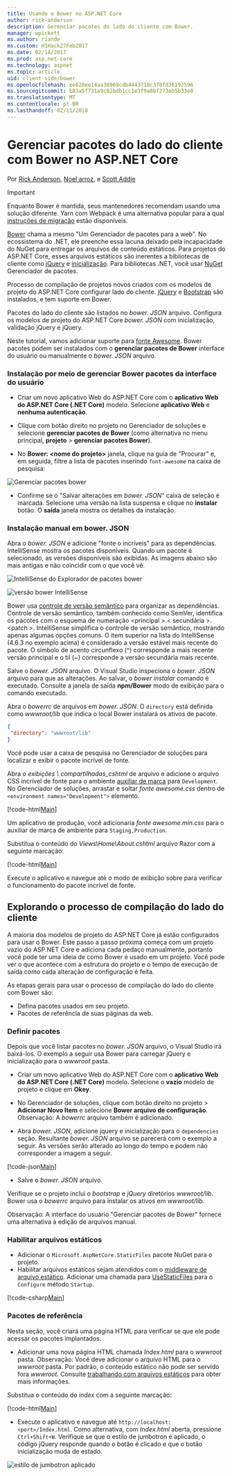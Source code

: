 ```yaml
---
title: Usando o Bower no ASP.NET Core
author: rick-anderson
description: Gerenciar pacotes do lado do cliente com Bower.
manager: wpickett
ms.author: riande
ms.custom: H1Hack27Feb2017
ms.date: 02/14/2017
ms.prod: asp.net-core
ms.technology: aspnet
ms.topic: article
uid: client-side/bower
ms.openlocfilehash: ee628ee14aa38969cdb4443718c378fd36192596
ms.sourcegitcommit: b83a5f731a9c02bdb1cc1e3f9a8bf273eb5b33e0
ms.translationtype: MT
ms.contentlocale: pt-BR
ms.lasthandoff: 02/11/2018
---
```

# <a name="manage-client-side-packages-with-bower-in-aspnet-core"></a>Gerenciar pacotes do lado do cliente com Bower no ASP.NET Core

Por [Rick Anderson](https://twitter.com/RickAndMSFT), [Noel arroz](https://blog.falafel.com/falafel-software-recognized-sitefinity-website-year/), e [Scott Addie](https://scottaddie.com) 

> [!IMPORTANT]
> Enquanto Bower é mantida, seus mantenedores recomendam usando uma solução diferente. Yarn com Webpack é uma alternativa popular para a qual [instruções de migração](https://bower.io/blog/2017/how-to-migrate-away-from-bower/) estão disponíveis.

[Bower](https://bower.io/) chama a mesmo "Um Gerenciador de pacotes para a web". No ecossistema do .NET, ele preenche essa lacuna deixado pela incapacidade do NuGet para entregar os arquivos de conteúdo estáticos. Para projetos do ASP.NET Core, esses arquivos estáticos são inerentes a bibliotecas de cliente como [jQuery](http://jquery.com/) e [inicialização](http://getbootstrap.com/). Para bibliotecas .NET, você usar [NuGet](https://www.nuget.org/) Gerenciador de pacotes.

Processo de compilação de projetos novos criados com os modelos de projeto do ASP.NET Core configurar lado do cliente. [jQuery](http://jquery.com/) e [Bootstrap](http://getbootstrap.com/) são instalados, e tem suporte em Bower.

Pacotes do lado do cliente são listados no *bower. JSON* arquivo. Configura os modelos de projeto do ASP.NET Core *bower. JSON* com inicialização, validação jQuery e jQuery.

Neste tutorial, vamos adicionar suporte para [fonte Awesome](http://fontawesome.io). Bower pacotes podem ser instalados com o **gerenciar pacotes de Bower** interface do usuário ou manualmente o *bower. JSON* arquivo.

### <a name="installation-via-manage-bower-packages-ui"></a>Instalação por meio de gerenciar Bower pacotes da interface do usuário

* Criar um novo aplicativo Web do ASP.NET Core com o **aplicativo Web do ASP.NET Core (.NET Core)** modelo. Selecione **aplicativo Web** e **nenhuma autenticação**.

* Clique com botão direito no projeto no Gerenciador de soluções e selecione **gerenciar pacotes de Bower** (como alternativa no menu principal, **projeto** > **gerenciar pacotes Bower**).

* No **Bower: \<nome do projeto\>**  janela, clique na guia de "Procurar" e, em seguida, filtre a lista de pacotes inserindo `font-awesome` na caixa de pesquisa:

 ![Gerenciar pacotes bower](bower/_static/manage-bower-packages.png)

* Confirme se o "Salvar alterações em *bower. JSON*" caixa de seleção é marcada. Selecione uma versão na lista suspensa e clique no **instalar** botão. O **saída** janela mostra os detalhes da instalação.

### <a name="manual-installation-in-bowerjson"></a>Instalação manual em bower. JSON

Abra o *bower. JSON* e adicione "fonte o incríveis" para as dependências. IntelliSense mostra os pacotes disponíveis. Quando um pacote é selecionado, as versões disponíveis são exibidas. As imagens abaixo são mais antigas e não coincidir com o que você vê.

![IntelliSense do Explorador de pacotes bower](bower/_static/add-package.png)

![versão bower IntelliSense](bower/_static/version-intelliSense.png)

Bower usa [controle de versão semântico](http://semver.org/) para organizar as dependências. Controle de versão semântico, também conhecido como SemVer, identifica os pacotes com o esquema de numeração \<principal >.\< secundária >. \<patch >. IntelliSense simplifica o controle de versão semântico, mostrando apenas algumas opções comuns. O item superior na lista do IntelliSense (4.6.3 no exemplo acima) é considerado a versão estável mais recente do pacote. O símbolo de acento circunflexo (^) corresponde a mais recente versão principal e o til (~) corresponde a versão secundária mais recente.

Salve o *bower. JSON* arquivo. O Visual Studio inspeciona o *bower. JSON* arquivo para que as alterações. Ao salvar, o *bower instalar* comando é executado. Consulte a janela de saída **npm/Bower** modo de exibição para o comando executado.

Abra o *bowerrc* de arquivos em *bower. JSON*. O `directory` está definida como *wwwroot/lib* que indica o local Bower instalará os ativos de pacote.

```json
{
 "directory": "wwwroot/lib"
}
```

Você pode usar a caixa de pesquisa no Gerenciador de soluções para localizar e exibir o pacote incrível de fonte.

Abra o *exibições \ compartilhadas\_cshtml* de arquivo e adicione o arquivo CSS incrível de fonte para o ambiente [auxiliar de marca](xref:mvc/views/tag-helpers/intro) para `Development`. No Gerenciador de soluções, arrastar e soltar *fonte awesome.css* dentro de `<environment names="Development">` elemento.

[!code-html[Main](bower/sample/_Layout.cshtml?highlight=4&range=9-13)]

Um aplicativo de produção, você adicionaria *fonte awesome.min.css* para o auxiliar de marca de ambiente para `Staging,Production`.

Substitua o conteúdo do *Views\Home\About.cshtml* arquivo Razor com a seguinte marcação:

[!code-html[Main](bower/sample/About.cshtml)]

Execute o aplicativo e navegue até o modo de exibição sobre para verificar o funcionamento do pacote incrível de fonte.

## <a name="exploring-the-client-side-build-process"></a>Explorando o processo de compilação do lado do cliente

A maioria dos modelos de projeto do ASP.NET Core já estão configurados para usar o Bower. Este passo a passo próxima começa com um projeto vazio do ASP.NET Core e adiciona cada pedaço manualmente, portanto você pode ter uma ideia de como Bower é usado em um projeto. Você pode ver o que acontece com a estrutura do projeto e o tempo de execução de saída como cada alteração de configuração é feita.

As etapas gerais para usar o processo de compilação do lado do cliente com Bower são:

* Defina pacotes usados em seu projeto. <!-- once defined, you don't need to download them, VS does -->
* Pacotes de referência de suas páginas da web.

### <a name="define-packages"></a>Definir pacotes

Depois que você listar pacotes no *bower. JSON* arquivo, o Visual Studio irá baixá-los. O exemplo a seguir usa Bower para carregar jQuery e inicialização para o *wwwroot* pasta.

* Criar um novo aplicativo Web do ASP.NET Core com o **aplicativo Web do ASP.NET Core (.NET Core)** modelo. Selecione o **vazio** modelo de projeto e clique em **Okey**.

* No Gerenciador de soluções, clique com botão direito no projeto > **Adicionar Novo Item** e selecione **Bower arquivo de configuração**. Observação: A *bowerrc* arquivo também é adicionado.

* Abra *bower. JSON*, adicione jquery e inicialização para o `dependencies` seção. Resultante *bower. JSON* arquivo se parecerá com o exemplo a seguir. As versões serão alterado ao longo do tempo e podem não corresponder a imagem a seguir.

[!code-json[Main](bower/sample/bower.json?highlight=5,6)]

* Salve o *bower. JSON* arquivo.

 Verifique se o projeto inclui o *bootstrap* e *jQuery* diretórios *wwwroot/lib*. Bower usa o *bowerrc* arquivo para instalar os ativos em *wwwroot/lib*.

 Observação: A interface do usuário "Gerenciar pacotes de Bower" fornece uma alternativa à edição de arquivos manual.

### <a name="enable-static-files"></a>Habilitar arquivos estáticos

* Adicionar o `Microsoft.AspNetCore.StaticFiles` pacote NuGet para o projeto.
* Habilitar arquivos estáticos sejam atendidos com o [middleware de arquivo estático](https://docs.microsoft.com/aspnet/core/api/microsoft.aspnetcore.builder.staticfileextensions). Adicionar uma chamada para [UseStaticFiles](https://docs.microsoft.com/aspnet/core/api/microsoft.aspnetcore.builder.staticfileextensions) para o `Configure` método `Startup`.

[!code-csharp[Main](bower/sample/Startup.cs?highlight=9)]

### <a name="reference-packages"></a>Pacotes de referência

Nesta seção, você criará uma página HTML para verificar se que ele pode acessar os pacotes implantados.

* Adicionar uma nova página HTML chamada *Index.html* para o *wwwroot* pasta. Observação: Você deve adicionar o arquivo HTML para o *wwwroot* pasta. Por padrão, o conteúdo estático não pode ser servido fora *wwwroot*. Consulte [trabalhando com arquivos estáticos](xref:fundamentals/static-files) para obter mais informações.

 Substitua o conteúdo do *index* com a seguinte marcação:

[!code-html[Main](bower/sample/Index.html)]

* Execute o aplicativo e navegue até `http://localhost:<port>/Index.html`. Como alternativa, com *Index.html* aberta, pressione `Ctrl+Shift+W`. Verifique se que o estilo de jumbotron é aplicado, o código jQuery responde quando o botão é clicado e que o botão inicialização muda de estado.

 ![estilo de jumbotron aplicado](bower/_static/jumbotron.png)
